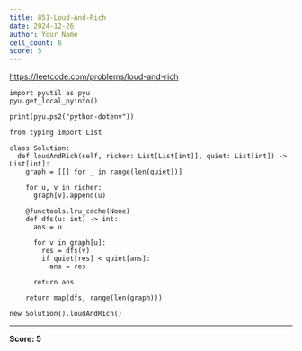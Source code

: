 ```yaml
---
title: 851-Loud-And-Rich
date: 2024-12-26
author: Your Name
cell_count: 6
score: 5
---
```


https://leetcode.com/problems/loud-and-rich


```
import pyutil as pyu
pyu.get_local_pyinfo()
```


```
print(pyu.ps2("python-dotenv"))
```


```
from typing import List
```


```
class Solution:
  def loudAndRich(self, richer: List[List[int]], quiet: List[int]) -> List[int]:
    graph = [[] for _ in range(len(quiet))]

    for u, v in richer:
      graph[v].append(u)

    @functools.lru_cache(None)
    def dfs(u: int) -> int:
      ans = u

      for v in graph[u]:
        res = dfs(v)
        if quiet[res] < quiet[ans]:
          ans = res

      return ans

    return map(dfs, range(len(graph)))
```


```
new Solution().loudAndRich()
```


---
**Score: 5**